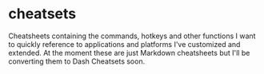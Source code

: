 # cheatsets

Cheatsheets containing the commands, hotkeys and other functions I want to quickly reference to applications and platforms I've customized and extended. At the moment these are just Markdown cheatsheets but I'll be converting them to Dash Cheatsets soon.
